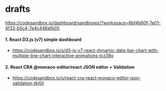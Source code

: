 # drafts
https://codesandbox.io/dashboard/sandboxes/?workspace=8bf4b60f-7e01-4f33-b5c4-7e4c446afb05


#### 1. React D3.js (v7) simple dashboard
- https://codesandbox.io/s/d3-js-v7-react-dynamic-data-bar-chart-with-multiple-line-chart-interactive-animations-lcz38o

#### 2. React CRA @monaco-editor/react JSON editor +  Validation
- https://codesandbox.io/s/react-cra-react-monaco-editor-json-validation-tkj0jl
